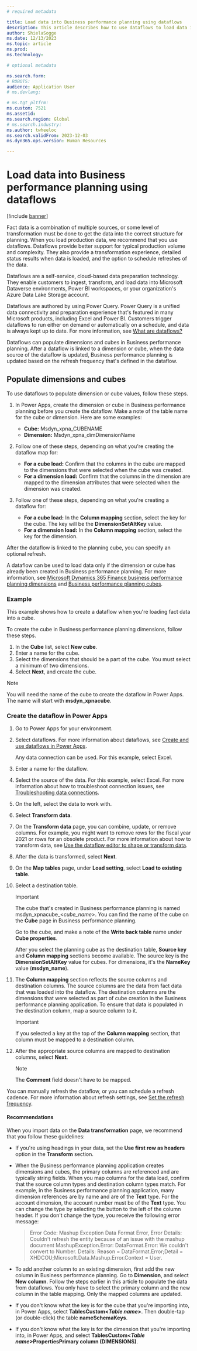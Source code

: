 ```yaml
---
# required metadata

title: Load data into Business performance planning using dataflows
description: This article describes how to use dataflows to load data into the Business performance planning application.
author: ShielaSogge
ms.date: 12/13/2023
ms.topic: article
ms.prod: 
ms.technology: 

# optional metadata

ms.search.form: 
# ROBOTS: 
audience: Application User
# ms.devlang: 

# ms.tgt_pltfrm: 
ms.custom: 7521
ms.assetid: 
ms.search.region: Global
# ms.search.industry: 
ms.author: twheeloc
ms.search.validFrom: 2023-12-03
ms.dyn365.ops.version: Human Resources

---
```

# Load data into Business performance planning using dataflows

[!include [banner](../includes/banner.md)]

Fact data is a combination of multiple sources, or some level of transformation must be done to get the data into the correct structure for planning. When you load production data, we recommend that you use dataflows. Dataflows provide better support for typical production volume and complexity. They also provide a transformation experience, detailed status results when data is loaded, and the option to schedule refreshes of the data.

Dataflows are a self-service, cloud-based data preparation technology. They enable customers to ingest, transform, and load data into Microsoft Dataverse environments, Power BI workspaces, or your organization's Azure Data Lake Storage account.

Dataflows are authored by using Power Query. Power Query is a unified data connectivity and preparation experience that's featured in many Microsoft products, including Excel and Power BI. Customers trigger dataflows to run either on demand or automatically on a schedule, and data is always kept up to date. For more information, see [What are dataflows?](/power-query/dataflows/overview-dataflows-across-power-platform-dynamics-365)

Dataflows can populate dimensions and cubes in Business performance planning. After a dataflow is linked to a dimension or cube, when the data source of the dataflow is updated, Business performance planning is updated based on the refresh frequency that's defined in the dataflow.

## Populate dimensions and cubes

To use dataflows to populate dimension or cube values, follow these steps.

1. In Power Apps, create the dimension or cube in Business performance planning before you create the dataflow. Make a note of the table name for the cube or dimension. Here are some examples:

    - **Cube:** Msdyn\_xpna\_CUBENAME
    - **Dimension:** Msdyn\_xpna\_dimDimensionName

2. Follow one of these steps, depending on what you're creating the dataflow map for:

    - **For a cube load:** Confirm that the columns in the cube are mapped to the dimensions that were selected when the cube was created.
    - **For a dimension load:** Confirm that the columns in the dimension are mapped to the dimension attributes that were selected when the dimension was created.

3. Follow one of these steps, depending on what you're creating a dataflow for:

    - **For a cube load:** In the **Column mapping** section, select the key for the cube. The key will be the **DimensionSetAltKey** value.
    - **For a dimension load:** In the **Column mapping** section, select the key for the dimension.

After the dataflow is linked to the planning cube, you can specify an optional refresh.

A dataflow can be used to load data only if the dimension or cube has already been created in Business performance planning. For more information, see [Microsoft Dynamics 365 Finance business performance planning dimensions](Dimensions.md) and [Business performance planning cubes](create-cubes.md).

### Example

This example shows how to create a dataflow when you're loading fact data into a cube.

To create the cube in Business performance planning dimensions, follow these steps.

1. In the **Cube** list, select **New cube**.
2. Enter a name for the cube.
3. Select the dimensions that should be a part of the cube. You must select a minimum of two dimensions.
4. Select **Next**, and create the cube.

> [!NOTE]
> You will need the name of the cube to create the dataflow in Power Apps. The name will start with **msdyn\_xpnacube**.

### Create the dataflow in Power Apps

1. Go to Power Apps for your environment.
2. Select dataflows. For more information about dataflows, see [Create and use dataflows in Power Apps](/power-apps/maker/data-platform/create-and-use-dataflows).

    Any data connection can be used. For this example, select Excel.

3. Enter a name for the dataflow.
4. Select the source of the data. For this example, select Excel. For more information about how to troubleshoot connection issues, see [Troubleshooting data connections](/power-apps/maker/data-platform/create-and-use-dataflows#troubleshooting-data-connections).
5. On the left, select the data to work with.
6. Select **Transform data**.
7. On the **Transform data** page, you can combine, update, or remove columns. For example, you might want to remove rows for the fiscal year 2021 or rows for an obsolete product. For more information about how to transform data, see [Use the dataflow editor to shape or transform data](/power-apps/maker/data-platform/create-and-use-dataflows#use-the-dataflow-editor-to-shape-or-transform-data).
8. After the data is transformed, select **Next**.
9. On the **Map tables** page, under **Load setting**, select **Load to existing table**.
10. Select a destination table.

    > [!IMPORTANT]
    > The cube that's created in Business performance planning is named msdyn\_xpnacube\_\<*cube\_name*\>. You can find the name of the cube on the **Cube** page in Business performance planning.
    >
    > Go to the cube, and make a note of the **Write back table** name under **Cube properties**.

    After you select the planning cube as the destination table, **Source key** and **Column mapping** sections become available. The source key is the **DimensionSetAltKey** value for cubes. For dimensions, it's the **NameKey** value (**msdyn\_name**).

11. The **Column mapping** section reflects the source columns and destination columns. The source columns are the data from fact data that was loaded into the dataflow. The destination columns are the dimensions that were selected as part of cube creation in the Business performance planning application. To ensure that data is populated in the destination column, map a source column to it.

    > [!IMPORTANT]
    > If you selected a key at the top of the **Column mapping** section, that column must be mapped to a destination column.

12. After the appropriate source columns are mapped to destination columns, select **Next**.

    > [!NOTE]
    > The **Comment** field doesn't have to be mapped.

You can manually refresh the dataflow, or you can schedule a refresh cadence. For more information about refresh settings, see [Set the refresh frequency](/power-apps/maker/data-platform/create-and-use-dataflows#set-the-refresh-frequency).

#### Recommendations

When you import data on the **Data transformation** page, we recommend that you follow these guidelines:

- If you're using headings in your data, set the **Use first row as headers** option in the **Transform** section.
- When the Business performance planning application creates dimensions and cubes, the primary columns are referenced and are typically string fields. When you map columns for the data load, confirm that the source column types and destination column types match. For example, in the Business performance planning application, many dimension references are by name and are of the **Text** type. For the account dimension, the account number must be of the **Text** type. You can change the type by selecting the button to the left of the column header. If you don't change the type, you receive the following error message:

    > Error Code: Mashup Exception Data Format Error, Error Details: Couldn't refresh the entity because of an issue with the mashup document MashupException.Error: DataFormat.Error: We couldn't convert to Number. Details: Reason = DataFormat.Error;Detail = XHDCOU;Microsoft.Data.Mashup.Error.Context = User.

- To add another column to an existing dimension, first add the new column in Business performance planning. Go to **Dimension**, and select **New column**. Follow the steps earlier in this article to populate the data from dataflows. You only have to select the primary column and the new column in the table mapping. Only the mapped columns are updated.
- If you don't know what the key is for the cube that you're importing into, in Power Apps, select **TablesCustom\<*Table name*\>**. Then double-tap (or double-click) the table **nameSchemaKeys**.
- If you don't know what the key is for the dimension that you're importing into, in Power Apps, and select **TablesCustom\<*Table name*\>PropertiesPrimary column (DIMENSIONS)**.
